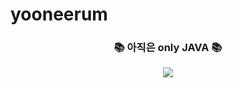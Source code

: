 # yooneerum
<h3 align="center">📚 아직은 only JAVA 📚</h3>
<p align="center">
<img src="https://img.shields.io/badge/Java-007396?style=flat-square&logo=Java&logoColor=white"/></a>

